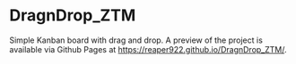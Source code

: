 # DragnDrop_ZTM

Simple Kanban board with drag and drop. A preview of the project is available via Github Pages at https://reaper922.github.io/DragnDrop_ZTM/.
